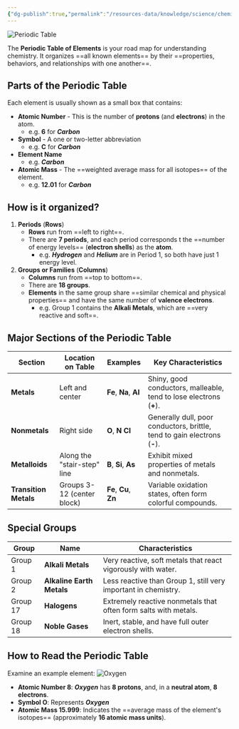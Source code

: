 ```yaml
---
{"dg-publish":true,"permalink":"/resources-data/knowledge/science/chemistry/periodic-table/"}
---
```


![Periodic Table](https://npr.brightspotcdn.com/legacy/sites/wuwm/files/201912/AdobeStock_238869971.jpg)

The **Periodic Table of Elements** is your road map for understanding chemistry. It organizes ==all known elements== by their ==properties, behaviors, and relationships with one another==.

## Parts of the Periodic Table
Each element is usually shown as a small box that contains:
* **Atomic Number** - This is the number of **protons** (and **electrons**) in the atom. 
	* e.g. **6** for ***Carbon***
* **Symbol** - A one or two-letter abbreviation 
	* e.g. **C** for ***Carbon***
* **Element Name** 
	* e.g. ***Carbon***
* **Atomic Mass** - The ==weighted average mass for all isotopes== of the element.
	* e.g. **12.01** for ***Carbon***

## How is it organized?
1. **Periods** (**Rows**)
	* **Rows** run from ==left to right==. 
	* There are **7 periods**, and each period corresponds t the ==number of energy levels== (**electron shells**) as the **atom**. 
		* e.g. ***Hydrogen*** and ***Helium*** are in Period 1, so both have just 1 energy level.
2. **Groups or Families** (**Columns**)
	* **Columns** run from ==top to bottom==.
	* There are **18 groups**.
	* **Elements** in the same group share ==similar chemical and physical properties== and have the same number of **valence electrons**.
		* e.g. Group 1 contains the **Alkali Metals**, which are ==very reactive and soft==.

## Major Sections of the Periodic Table

| **Section**           | **Location on Table**       | **Examples**           | **Key Characteristics**                                                   |
| --------------------- | --------------------------- | ---------------------- | ------------------------------------------------------------------------- |
| **Metals**            | Left and center             | **Fe**, **Na**, **AI** | Shiny, good conductors, malleable, tend to lose electrons (**+**).        |
| **Nonmetals**         | Right side                  | **O**, **N** **CI**    | Generally dull, poor conductors, brittle, tend to gain electrons (**-**). |
| **Metalloids**        | Along the "stair-step" line | **B**, **Si**, **As**  | Exhibit mixed properties of metals and nonmetals.                         |
| **Transition Metals** | Groups 3-12 (center block)  | **Fe**, **Cu**, **Zn** | Variable oxidation states, often form colorful compounds.                 |

## Special Groups


| **Group** | **Name**                  | **Characteristics**                                             |
| --------- | ------------------------- | --------------------------------------------------------------- |
| Group 1   | **Alkali Metals**         | Very reactive, soft metals that react vigorously with water.    |
| Group 2   | **Alkaline Earth Metals** | Less reactive than Group 1, still very important in chemistry.  |
| Group 17  | **Halogens**              | Extremely reactive nonmetals that often form salts with metals. |
| Group 18  | **Noble Gases**           | Inert, stable, and have full outer electron shells.             |

## How to Read the Periodic Table
Examine an example element:
![Oxygen](https://media.istockphoto.com/id/1414919225/vector/oxygen-symbol-chemical-element-of-the-periodic-table-vector-illustration.jpg?s=612x612&w=0&k=20&c=lkVGHqVDwvk-SUVIwRq2Tmj-8VIgdUCiGuI0dmi_QfM=)

* **Atomic Number 8**: ***Oxygen*** has **8 protons**, and, in a **neutral atom**, **8 electrons**.
* **Symbol O**: Represents ***Oxygen***
* **Atomic Mass 15.999**: Indicates the ==average mass of the element's isotopes== (approximately **16 atomic mass units**).
